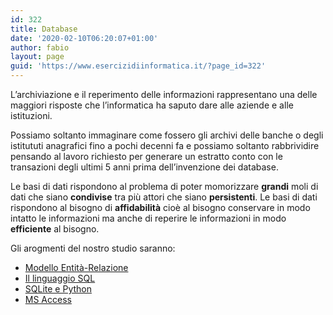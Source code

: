 ```yaml
---
id: 322
title: Database
date: '2020-02-10T06:20:07+01:00'
author: fabio
layout: page
guid: 'https://www.esercizidiinformatica.it/?page_id=322'
---
```


L’archiviazione e il reperimento delle informazioni rappresentano una delle maggiori risposte che l’informatica ha saputo dare alle aziende e alle istituzioni.

Possiamo soltanto immaginare come fossero gli archivi delle banche o degli istitututi anagrafici fino a pochi decenni fa e possiamo soltanto rabbrividire pensando al lavoro richiesto per generare un estratto conto con le transazioni degli ultimi 5 anni prima dell’invenzione dei database.

Le basi di dati rispondono al problema di poter momorizzare **grandi** moli di dati che siano **condivise** tra più attori che siano **persistenti**. Le basi di dati rispondono al bisogno di **affidabilità** cioè al bisogno conservare in modo intatto le informazioni ma anche di reperire le informazioni in modo **efficiente** al bisogno.

Gli arogmenti del nostro studio saranno:

- [Modello Entità-Relazione](https://www.esercizidiinformatica.it/modello-entita-relazione/)
- [Il linguaggio SQL](https://www.esercizidiinformatica.it/il-linguaggio-sql/)
- [SQLite e Python](https://www.esercizidiinformatica.it/sqlite-e-python/)
- [MS Access](https://www.esercizidiinformatica.it/ms-access/)